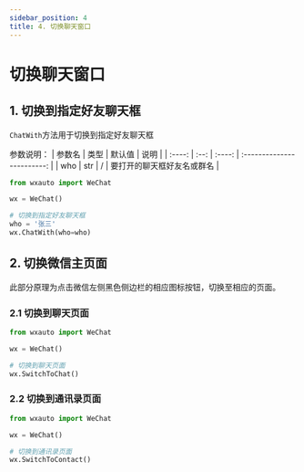 ```yaml
---
sidebar_position: 4
title: 4. 切换聊天窗口
---
```


# 切换聊天窗口

## 1. 切换到指定好友聊天框

`ChatWith`方法用于切换到指定好友聊天框

参数说明：
| 参数名 | 类型 | 默认值 |            说明            |
| :----: | :--: | :----: | :------------------------: |
|  who   | str  |   /    | 要打开的聊天框好友名或群名 |

```python title="Python"
from wxauto import WeChat

wx = WeChat()

# 切换到指定好友聊天框
who = '张三'
wx.ChatWith(who=who)
```

## 2. 切换微信主页面

此部分原理为点击微信左侧黑色侧边栏的相应图标按钮，切换至相应的页面。

### 2.1 切换到聊天页面

```python
from wxauto import WeChat

wx = WeChat()

# 切换到聊天页面
wx.SwitchToChat()
```

### 2.2 切换到通讯录页面

```python
from wxauto import WeChat

wx = WeChat()

# 切换到通讯录页面
wx.SwitchToContact()
```